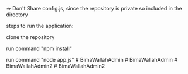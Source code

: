 => Don't Share config.js, since the repository is private so included in the directory


steps to run the application:

clone the repository

run command "npm install"

run command "node app.js"
#   B i m a W a l l a h A d m i n  
 #   B i m a W a l l a h A d m i n  
 #   B i m a W a l l a h A d m i n 2  
 #   B i m a W a l l a h A d m i n 2  
 